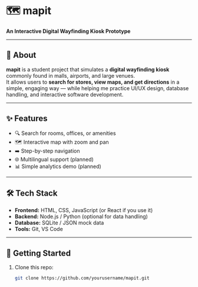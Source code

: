 # 🗺️ mapit  
**An Interactive Digital Wayfinding Kiosk Prototype**

---

## 📖 About  
**mapit** is a student project that simulates a **digital wayfinding kiosk** commonly found in malls, airports, and large venues.  
It allows users to **search for stores, view maps, and get directions** in a simple, engaging way — while helping me practice UI/UX design, database handling, and interactive software development.

---

## ✨ Features  
- 🔍 Search for rooms, offices, or amenities  
- 🗺️ Interactive map with zoom and pan  
- ➡️ Step-by-step navigation  
- 🌐 Multilingual support (planned)  
- 📊 Simple analytics demo (planned)  

---

## 🛠️ Tech Stack  
- **Frontend:** HTML, CSS, JavaScript (or React if you use it)  
- **Backend:** Node.js / Python (optional for data handling)  
- **Database:** SQLite / JSON mock data  
- **Tools:** Git, VS Code  

---

## 🚀 Getting Started  
1. Clone this repo:  
   ```bash
   git clone https://github.com/yourusername/mapit.git
